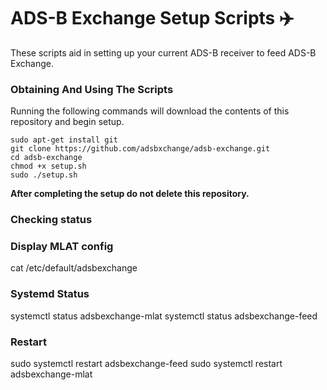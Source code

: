 # ADS-B Exchange Setup Scripts :airplane:

These scripts aid in setting up your current ADS-B receiver to feed ADS-B Exchange.

### Obtaining And Using The Scripts

Running the following commands will download the contents of this repository and begin setup.

    sudo apt-get install git
    git clone https://github.com/adsbxchange/adsb-exchange.git
    cd adsb-exchange
    chmod +x setup.sh
    sudo ./setup.sh
    
**After completing the setup do not delete this repository.**

### Checking status

### Display MLAT config

cat /etc/default/adsbexchange

### Systemd Status

systemctl status adsbexchange-mlat
systemctl status adsbexchange-feed

### Restart

sudo systemctl restart adsbexchange-feed
sudo systemctl restart adsbexchange-mlat

